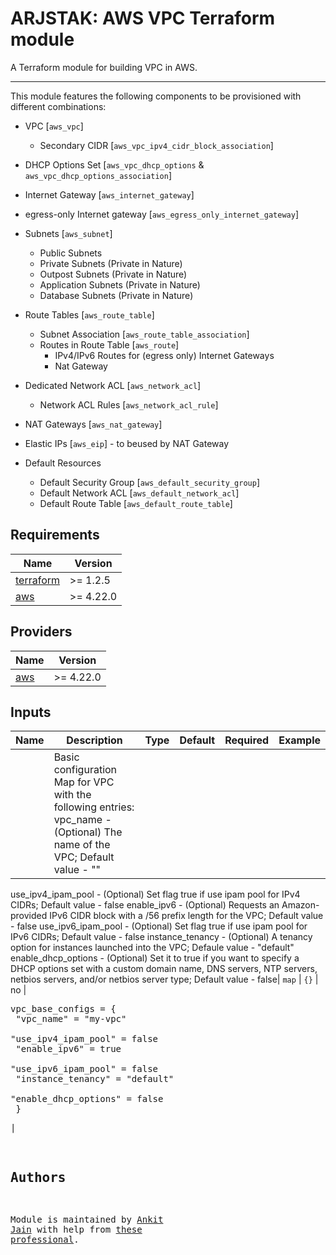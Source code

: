 # ARJSTAK: AWS VPC Terraform module

A Terraform module for building VPC in AWS.

---

This module features the following components to be provisioned with different combinations:

- VPC [`aws_vpc`]
    - Secondary CIDR [`aws_vpc_ipv4_cidr_block_association`]
- DHCP Options Set [`aws_vpc_dhcp_options` & `aws_vpc_dhcp_options_association`]
- Internet Gateway [`aws_internet_gateway`]
- egress-only Internet gateway [`aws_egress_only_internet_gateway`]
- Subnets [`aws_subnet`]
    - Public Subnets
    - Private Subnets (Private in Nature)
    - Outpost Subnets (Private in Nature)
    - Application Subnets (Private in Nature)
    - Database Subnets (Private in Nature)
- Route Tables [`aws_route_table`]
    - Subnet Association [`aws_route_table_association`]
    - Routes in Route Table [`aws_route`]
        - IPv4/IPv6 Routes for (egress only) Internet Gateways
        - Nat Gateway
- Dedicated Network ACL [`aws_network_acl`]
    - Network ACL Rules [`aws_network_acl_rule`]
- NAT Gateways [`aws_nat_gateway`]
- Elastic IPs [`aws_eip`] - to beused by NAT Gateway


- Default Resources
    - Default Security Group [`aws_default_security_group`]
    - Default Network ACL [`aws_default_network_acl`]
    - Default Route Table [`aws_default_route_table`]

## Requirements

| Name | Version |
|------|---------|
| <a name="requirement_terraform"></a> [terraform](#requirement\_terraform) | >= 1.2.5 |
| <a name="requirement_aws"></a> [aws](#requirement\_aws) | >= 4.22.0 |

## Providers

| Name | Version |
|------|---------|
| <a name="provider_aws"></a> [aws](#provider\_aws) | >= 4.22.0 |

## Inputs

| Name | Description | Type | Default | Required | Example|
|------|-------------|------|---------|:--------:|---------|
| <a name="vpc_base_configs"></a> | Basic configuration Map for VPC with the following entries: vpc_name - (Optional) The name of the VPC; Default value - ""
use_ipv4_ipam_pool - (Optional) Set flag true if use ipam pool for IPv4 CIDRs; Default value - false
enable_ipv6 - (Optional) Requests an Amazon-provided IPv6 CIDR block with a /56 prefix length for the VPC; Default value - false
use_ipv6_ipam_pool - (Optional) Set flag true if use ipam pool for IPv6 CIDRs; Default value - false
instance_tenancy - (Optional) A tenancy option for instances launched into the VPC; Defaule value - "default"
enable_dhcp_options - (Optional) Set it to true if you want to specify a DHCP options set with a custom domain name, DNS servers, NTP servers, netbios servers, and/or netbios server type; Default value - false| `map` | `{}` | no | <pre>vpc_base_configs = {<br>     "vpc_name"         	= "my-vpc"<br>     "use_ipv4_ipam_pool"   = false<br>     "enable_ipv6" 			= true<br>     "use_ipv6_ipam_pool"   = false<br>     "instance_tenancy"     = "default"<br>     "enable_dhcp_options"  = false<br>   }<pre>|

## Authors

Module is maintained by [Ankit Jain](https://github.com/ankit-jn) with help from [these professional](https://github.com/arjstack/terraform-aws-vpc/graphs/contributors).
